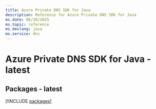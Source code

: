 ```yaml
---
title: Azure Private DNS SDK for Java
description: Reference for Azure Private DNS SDK for Java
ms.date: 06/20/2025
ms.topic: reference
ms.devlang: java
ms.service: dns
---
```

# Azure Private DNS SDK for Java - latest
## Packages - latest
[!INCLUDE [packages](private-dns-index.md)]